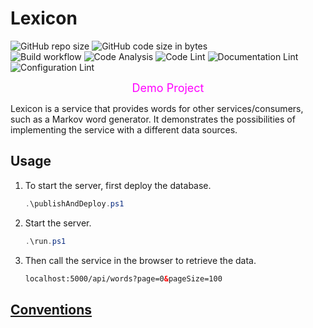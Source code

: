 # Lexicon

![GitHub repo size](https://img.shields.io/github/repo-size/jirikostiha/lexicon)
![GitHub code size in bytes](https://img.shields.io/github/languages/code-size/jirikostiha/lexicon)  
![Build workflow](https://github.com/jirikostiha/lexicon/actions/workflows/build.yml/badge.svg)
![Code Analysis](https://github.com/jirikostiha/lexicon/actions/workflows/analyse-code.yml/badge.svg)
![Code Lint](https://github.com/jirikostiha/lexicon/actions/workflows/lint-code.yml/badge.svg?colorB=orange)
![Documentation Lint](https://github.com/jirikostiha/lexicon/actions/workflows/lint-docs.yml/badge.svg?label=Docs+Lint&colorB=orange)
![Configuration Lint](https://github.com/jirikostiha/lexicon/actions/workflows/lint-config.yml/badge.svg?label=Config+Lint&colorB=orange)

<div align="center" style="color:magenta">
  <font size=4> Demo Project </font>
</div>  

Lexicon is a service that provides words for other services/consumers,
such as a Markov word generator. It demonstrates the possibilities of implementing
the service with a different data sources.  

## Usage

1. To start the server, first deploy the database.

   ```powershell
   .\publishAndDeploy.ps1 
   ```

2. Start the server.

   ```powershell
   .\run.ps1  
   ```

3. Then call the service in the browser to retrieve the data.

   ```html
   localhost:5000/api/words?page=0&pageSize=100
   ```

## [Conventions](./doc/conventions.md)
